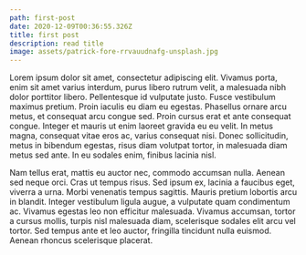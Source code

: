 ```yaml
---
path: first-post
date: 2020-12-09T00:36:55.326Z
title: first post
description: read title
image: assets/patrick-fore-rrvauudnafg-unsplash.jpg
---
```

Lorem ipsum dolor sit amet, consectetur adipiscing elit. Vivamus porta, enim sit amet varius interdum, purus libero rutrum velit, a malesuada nibh dolor porttitor libero. Pellentesque id vulputate justo. Fusce vestibulum maximus pretium. Proin iaculis eu diam eu egestas. Phasellus ornare arcu metus, et consequat arcu congue sed. Proin cursus erat et ante consequat congue. Integer et mauris ut enim laoreet gravida eu eu velit. In metus magna, consequat vitae eros ac, varius consequat nisi. Donec sollicitudin, metus in bibendum egestas, risus diam volutpat tortor, in malesuada diam metus sed ante. In eu sodales enim, finibus lacinia nisl.

Nam tellus erat, mattis eu auctor nec, commodo accumsan nulla. Aenean sed neque orci. Cras ut tempus risus. Sed ipsum ex, lacinia a faucibus eget, viverra a urna. Morbi venenatis tempus sagittis. Mauris pretium lobortis arcu in blandit. Integer vestibulum ligula augue, a vulputate quam condimentum ac. Vivamus egestas leo non efficitur malesuada. Vivamus accumsan, tortor a cursus mollis, turpis nisl malesuada diam, scelerisque sodales elit arcu vel tortor. Sed tempus ante et leo auctor, fringilla tincidunt nulla euismod. Aenean rhoncus scelerisque placerat.